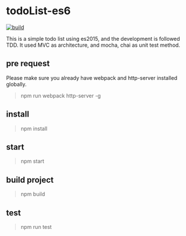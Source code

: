 # todoList-es6

[![build](https://travis-ci.org/yancey1204/todoList-es6.svg?branch=master)](https://travis-ci.org/yancey1204/todoList-es6)

This is a simple todo list using es2015, and the development is followed TDD.
It used MVC as architecture, and mocha, chai as unit test method.

## pre request
Please make sure you already have webpack and http-server installed globally.
> npm run webpack http-server -g

## install
> npm install

## start
> npm start

## build project
> npm build

## test
> npm run test
